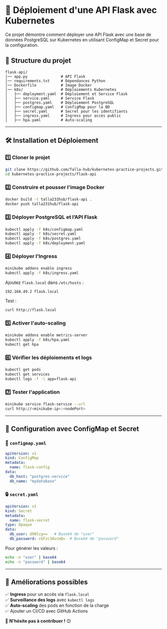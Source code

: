 # 🚀 Déploiement d'une API Flask avec Kubernetes

Ce projet démontre comment déployer une API Flask avec une base de données PostgreSQL sur Kubernetes en utilisant ConfigMap et Secret pour la configuration. 

## 📁 Structure du projet

```
flask-api/
│── app.py               # API Flask
│── requirements.txt     # Dépendances Python
│── Dockerfile           # Image Docker
│── k8s/                 # Déploiements Kubernetes
│   ├── deployment.yaml  # Déploiement et Service Flask
│   ├── service.yaml     # Service Flask
│   ├── postgres.yaml    # Déploiement PostgreSQL
│   ├── configmap.yaml   # ConfigMap pour la BD
│   ├── secret.yaml      # Secret pour les identifiants
│   ├── ingress.yaml     # Ingress pour accès public
│   ├── hpa.yaml         # Auto-scaling
```

---

## 🛠️ Installation et Déploiement

### 1️⃣ Cloner le projet
```bash
git clone https://github.com/Talla-hub/kubernetes-practice-projects.git
cd kubernetes-practice-projects/flask-api
```

### 2️⃣ Construire et pousser l'image Docker
```bash
docker build -t talla231hub/flask-api .
docker push talla231hub/flask-api
```

### 3️⃣ Déployer PostgreSQL et l’API Flask
```bash
kubectl apply -f k8s/configmap.yaml
kubectl apply -f k8s/secret.yaml
kubectl apply -f k8s/postgres.yaml
kubectl apply -f k8s/deployment.yaml
```

### 4️⃣ Déployer l'Ingress
```bash
minikube addons enable ingress
kubectl apply -f k8s/ingress.yaml
```
Ajoutez `flask.local` dans `/etc/hosts` :
```
192.168.49.2 flask.local
```
Test :
```bash
curl http://flask.local
```

### 5️⃣ Activer l'auto-scaling
```bash
minikube addons enable metrics-server
kubectl apply -f k8s/hpa.yaml
kubectl get hpa
```

### 6️⃣ Vérifier les déploiements et logs
```bash
kubectl get pods
kubectl get services
kubectl logs -f -l app=flask-api
```

### 7️⃣ Tester l'application
```bash
minikube service flask-service --url
curl http://<minikube-ip>:<nodePort>
```

---

## 🔧 Configuration avec ConfigMap et Secret

### 📌 `configmap.yaml`
```yaml
apiVersion: v1
kind: ConfigMap
metadata:
  name: flask-config
data:
  db_host: "postgres-service"
  db_name: "mydatabase"
```

### 🔒 `secret.yaml`
```yaml
apiVersion: v1
kind: Secret
metadata:
  name: flask-secret
type: Opaque
data:
  db_user: dXNlcg==   # Base64 de "user"
  db_password: cGFzc3dvcmQ=  # Base64 de "password"
```

Pour générer les valeurs :
```bash
echo -n "user" | base64
echo -n "password" | base64
```

---

## 📌 Améliorations possibles
✅ **Ingress** pour un accès via `flask.local`  
✅ **Surveillance des logs** avec `kubectl logs`  
✅ **Auto-scaling** des pods en fonction de la charge  
✅ Ajouter un CI/CD avec GitHub Actions  

🚀 **N'hésite pas à contribuer !** 😊

